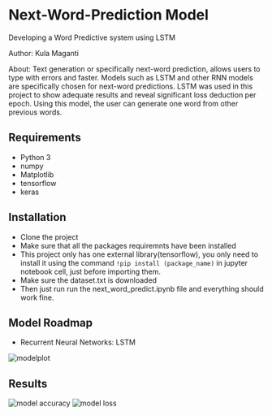 # Next-Word-Prediction Model

Developing a Word Predictive system using LSTM

Author: Kula Maganti 

About:
Text generation or specifically next-word prediction, allows users to type with errors and faster. Models such as LSTM and other RNN models are specifically chosen for next-word predictions. LSTM was used in this project to show adequate results and reveal significant loss deduction per epoch. Using this model, the user can generate one word from other previous words.
## Requirements

- Python 3
- numpy
- Matplotlib
- tensorflow
- keras
## Installation

- Clone the project
- Make sure that all the packages requiremnts have been installed 
- This project only has one external library(tensorflow), you only need to install it using the command `!pip install (package_name)` in jupyter notebook cell, just before importing them.
- Make sure the dataset.txt is downloaded
- Then just run run the next_word_predict.ipynb file and everything should work fine. 

## Model Roadmap 

- Recurrent Neural Networks: LSTM


![modelplot](https://user-images.githubusercontent.com/52979397/145610841-d4cc0fcd-e7f6-4233-b22a-228e7ac77942.png)
## Results
![model accuracy](https://user-images.githubusercontent.com/52979397/145611002-051267a2-8d21-4f75-bfa5-ccd41d71ba56.png)
![model loss](https://user-images.githubusercontent.com/52979397/145611010-4eba957f-df3d-4981-8f2a-cbe55ff97daa.png)
